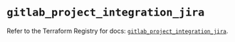 # `gitlab_project_integration_jira`

Refer to the Terraform Registry for docs: [`gitlab_project_integration_jira`](https://registry.terraform.io/providers/gitlabhq/gitlab/18.3.0/docs/resources/project_integration_jira).
